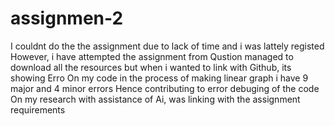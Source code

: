 # assignmen-2
I couldnt do the the assignment due to lack of time and i was lattely registed
However, i have attempted the assignment  from Qustion  managed to download all the resources but when i wanted to link
with Github, its showing Erro
On my code in the process of making linear  graph i have 9 major and 4 minor errors 
Hence contributing to error debuging of the code 
On my research with assistance of Ai, was linking with the assignment requirements 
